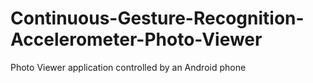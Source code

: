 # Continuous-Gesture-Recognition-Accelerometer-Photo-Viewer
Photo Viewer application controlled by an Android phone
